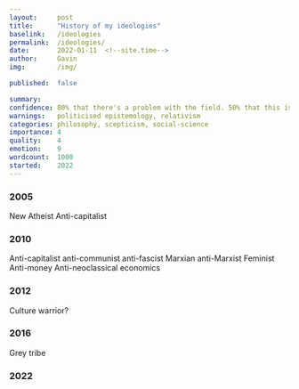 ```yaml
---
layout:     post
title:      "History of my ideologies"
baselink:   /ideologies
permalink:  /ideologies/
date:       2022-01-11  <!--site.time-->
author:     Gavin   
img:        /img/

published:  false

summary:    
confidence: 80% that there's a problem with the field. 50% that this is worth doing.
warnings:   politicised epistemology, relativism
categories: philosophy, scepticism, social-science
importance: 4
quality:    4
emotion:    9
wordcount:  1000
started:    2022
---
```


### 2005

New Atheist
Anti-capitalist

### 2010

Anti-capitalist anti-communist anti-fascist
Marxian anti-Marxist
Feminist
Anti-money
Anti-neoclassical economics

### 2012


Culture warrior?

### 2016

Grey tribe

### 2022

